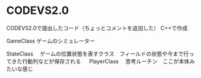 CODEVS2.0
=========

CODEVS2.0で提出したコード（ちょっとコメントを追加した）
C++で作成

GameClass
  ゲームのシミュレーター
  
StateClass
　ゲームの位置状態を表すクラス　フィールドの状態や今まで行ってきた行動列などが保存される
　
PlayerClass
　思考ルーチン　ここが本体みたいな感じ



